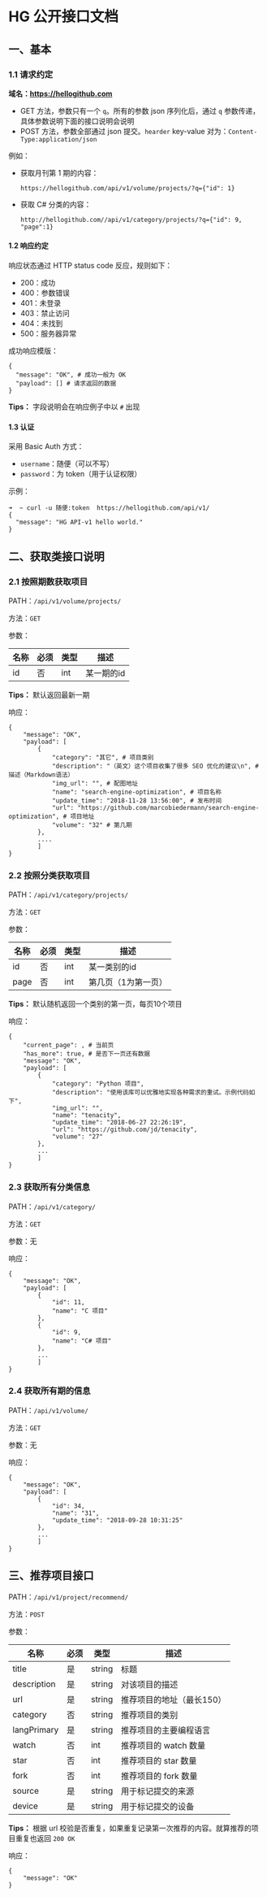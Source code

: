 # HG 公开接口文档
## 一、基本
### 1.1 请求约定
**域名：https://hellogithub.com**

- GET 方法，参数只有一个 `q`。所有的参数 json 序列化后，通过 `q` 参数传递，具体参数说明下面的接口说明会说明
- POST 方法，参数全部通过 json 提交。`hearder` key-value 对为：`Content-Type:application/json`

例如：
- 获取月刊第 1 期的内容：
  ```
  https://hellogithub.com/api/v1/volume/projects/?q={"id": 1}
  ```
- 获取 C# 分类的内容：
  ```
  http://hellogithub.com//api/v1/category/projects/?q={"id": 9, "page":1}
  ```


#### 1.2 响应约定
响应状态通过 HTTP status code 反应，规则如下：
- 200：成功
- 400：参数错误
- 401：未登录
- 403：禁止访问
- 404：未找到
- 500：服务器异常

成功响应模版：
```
{
  "message": "OK", # 成功一般为 OK
  "payload": [] # 请求返回的数据
}
```

**Tips：** 字段说明会在响应例子中以 `#` 出现

#### 1.3 认证
采用 Basic Auth 方式：
- `username`：随便（可以不写）
- `password`：为 token（用于认证权限）

示例：
```
➜  ~ curl -u 随便:token  https://hellogithub.com/api/v1/
{
  "message": "HG API-v1 hello world."
}
```

## 二、获取类接口说明
### 2.1 按照期数获取项目
PATH：`/api/v1/volume/projects/`

方法：`GET`

参数：

| 名称     | 必须  | 类型 | 描述 | 
| ------- | ----- | ----- | ----- |
| id    | 否    | int | 某一期的id |

**Tips：** 默认返回最新一期


响应：
```
{
    "message": "OK",
    "payload": [
        {
            "category": "其它", # 项目类别
            "description": "（英文）这个项目收集了很多 SEO 优化的建议\n", # 描述（Markdown语法）
            "img_url": "", # 配图地址
            "name": "search-engine-optimization", # 项目名称
            "update_time": "2018-11-28 13:56:00", # 发布时间
            "url": "https://github.com/marcobiedermann/search-engine-optimization", # 项目地址
            "volume": "32" # 第几期
        },
        ....
        ]
}

```

### 2.2 按照分类获取项目
PATH：`/api/v1/category/projects/`

方法：`GET`

参数：

| 名称     | 必须  | 类型 | 描述 |
| ------- | ----- | ----- | ----- |
| id      | 否 | int | 某一类别的id |
| page    | 否 | int | 第几页（1为第一页） |

**Tips：** 默认随机返回一个类别的第一页，每页10个项目

响应：
```
{
    "current_page": , # 当前页
    "has_more": true, # 是否下一页还有数据
    "message": "OK",
    "payload": [
        {
            "category": "Python 项目",
            "description": "使用该库可以优雅地实现各种需求的重试。示例代码如下",
            "img_url": "",
            "name": "tenacity",
            "update_time": "2018-06-27 22:26:19",
            "url": "https://github.com/jd/tenacity",
            "volume": "27"
        },
        ...
        ]
}
```

### 2.3 获取所有分类信息
PATH：`/api/v1/category/`

方法：`GET`

参数：无

响应：
```
{
    "message": "OK",
    "payload": [
        {
            "id": 11,
            "name": "C 项目"
        },
        {
            "id": 9,
            "name": "C# 项目"
        },
        ...
        ]
}
```

### 2.4 获取所有期的信息
PATH：`/api/v1/volume/`

方法：`GET`

参数：无

响应：
```
{
    "message": "OK",
    "payload": [
        {
            "id": 34,
            "name": "31",
            "update_time": "2018-09-28 10:31:25"
        },
        ...
        ]
}
```
## 三、推荐项目接口
PATH：`/api/v1/project/recommend/`

方法：`POST`

参数：

| 名称     | 必须 | 类型 | 描述 |
| ------- | ----- | ----- | ----- |
| title  |  是 | string | 标题 |
| description |  是 | string | 对该项目的描述 |
| url    |  是 | string  | 推荐项目的地址（最长150）|
| category  |  否 | string  | 推荐项目的类别 |
| langPrimary  |  是 | string  | 推荐项目的主要编程语言 |
| watch  |  否 | int  | 推荐项目的 watch 数量 |
| star  |  否 | int  | 推荐项目的 star 数量 |
| fork  |  否 | int  | 推荐项目的 fork 数量 |
| source   |  是 | string  | 用于标记提交的来源 |
| device   |  是 | string  | 用于标记提交的设备 |


**Tips：** 根据 url 校验是否重复，如果重复记录第一次推荐的内容。就算推荐的项目重复也返回 `200 OK`

响应：
```
{
    "message": "OK"
}
```

